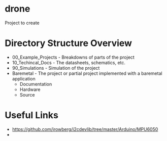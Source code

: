 # drone

Project to create 

# Directory Structure Overview

* 00_Example_Projects - Breakdowns of parts of the project 
* 10_Techincal_Docs - The datasheets, schematics, etc.
* 90_Simulations - Simulation of the project
* Baremetal - The project or partial project implemented with a baremetal application
  * Documentation
  * Hardware
  * Source 
  

#  Useful Links

* https://github.com/jrowberg/i2cdevlib/tree/master/Arduino/MPU6050
* 